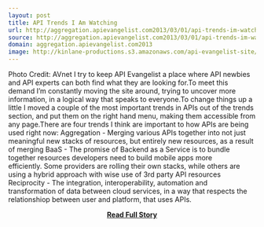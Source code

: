 ```yaml
---
layout: post
title: API Trends I Am Watching
url: http://aggregation.apievangelist.com2013/03/01/api-trends-im-watching/
source: http://aggregation.apievangelist.com2013/03/01/api-trends-im-watching/
domain: aggregation.apievangelist.com2013
image: http://kinlane-productions.s3.amazonaws.com/api-evangelist-site/blog/top-tech-trends.jpg
---
```


<p>Photo Credit: AVnet I try to keep API Evangelist a place where API newbies and API experts can both find what they are looking for.To meet this demand I’m constantly moving the site around, trying to uncover more information, in a logical way that speaks to everyone.To change things up a little I moved a couple of the most important trends in APIs out of the trends section, and put them on the right hand menu, making them accessible from any page.There are four trends I think are important to how APIs are being used right now: Aggregation - Merging various APIs together into not just meaningful new stacks of resources, but entirely new resources, as a result of merging BaaS - The promise of Backend as a Service is to bundle together resources developers need to build mobile apps more efficiently. Some providers are rolling their own stacks, while others are using a hybrid approach with wise use of 3rd party API resources Reciprocity - The integration, interoperability, automation and transformation of data between cloud services, in a way that respects the relationshiop between user and platform, that uses APIs.</p>
<center><p><a href="http://aggregation.apievangelist.com2013/03/01/api-trends-im-watching/" style='padding:25px; font-sze:18px; font-weight: bold;'>Read Full Story</a></p></center>
